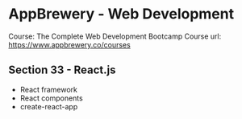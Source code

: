 # AppBrewery - Web Development

Course: The Complete Web Development Bootcamp
Course url: https://www.appbrewery.co/courses

## Section 33 - React.js

- React framework
- React components
- create-react-app
